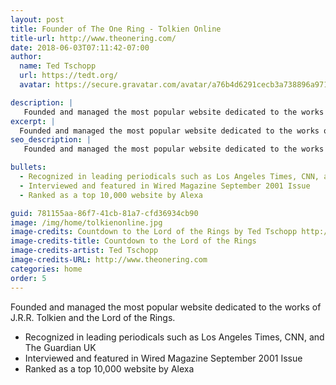 ```yaml
---
layout: post
title: Founder of The One Ring - Tolkien Online
title-url: http://www.theonering.com/
date: 2018-06-03T07:11:42-07:00
author:
  name: Ted Tschopp
  url: https://tedt.org/
  avatar: https://secure.gravatar.com/avatar/a76b4d6291cecb3a738896a971bfb903?s=512&d=mp&r=g

description: |
   Founded and managed the most popular website dedicated to the works of J.R.R. Tolkien and the Lord of the Rings.  
excerpt: |
  Founded and managed the most popular website dedicated to the works of J.R.R. Tolkien and the Lord of the Rings.
seo_description: |
   Founded and managed the most popular website dedicated to the works of J.R.R. Tolkien and the Lord of the Rings.

bullets:
  - Recognized in leading periodicals such as Los Angeles Times, CNN, and The Guardian UK
  - Interviewed and featured in Wired Magazine September 2001 Issue
  - Ranked as a top 10,000 website by Alexa

guid: 781155aa-86f7-41cb-81a7-cfd36934cb90
image: /img/home/tolkienonline.jpg
image-credits: Countdown to the Lord of the Rings by Ted Tschopp http://www.theonering.com  
image-credits-title: Countdown to the Lord of the Rings
image-credits-artist: Ted Tschopp
image-credits-URL: http://www.theonering.com  
categories: home
order: 5
---
```


Founded and managed the most popular website dedicated to the works of J.R.R. Tolkien and the Lord of the Rings.
* Recognized in leading periodicals such as Los Angeles Times, CNN, and The Guardian UK
* Interviewed and featured in Wired Magazine September 2001 Issue
* Ranked as a top 10,000 website by Alexa